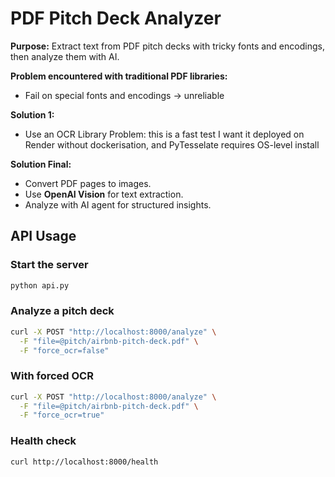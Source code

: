 
# PDF Pitch Deck Analyzer

**Purpose:** Extract text from PDF pitch decks with tricky fonts and encodings, then analyze them with AI.

**Problem encountered with traditional PDF libraries:**

-   Fail on special fonts and encodings -> unreliable    

**Solution 1:**
-   Use an OCR Library
Problem: this is a fast test I want it deployed on Render without dockerisation, and PyTesselate requires OS-level install  

**Solution Final:**

-   Convert PDF pages to images.
-   Use **OpenAI Vision** for text extraction.
-   Analyze with AI agent for structured insights.

## API Usage

### Start the server
```bash
python api.py
```

### Analyze a pitch deck
```bash
curl -X POST "http://localhost:8000/analyze" \
  -F "file=@pitch/airbnb-pitch-deck.pdf" \
  -F "force_ocr=false"
```

### With forced OCR
```bash
curl -X POST "http://localhost:8000/analyze" \
  -F "file=@pitch/airbnb-pitch-deck.pdf" \
  -F "force_ocr=true"
```

### Health check
```bash
curl http://localhost:8000/health
```
        
    
